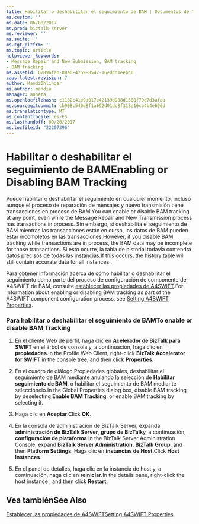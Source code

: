 ```yaml
---
title: Habilitar o deshabilitar el seguimiento de BAM | Documentos de Microsoft
ms.custom: ''
ms.date: 06/08/2017
ms.prod: biztalk-server
ms.reviewer: ''
ms.suite: ''
ms.tgt_pltfrm: ''
ms.topic: article
helpviewer_keywords:
- Message Repair and New Submission, BAM tracking
- BAM tracking
ms.assetid: 07896fab-88a0-4759-8547-16edcd1eebc0
caps.latest.revision: 7
author: MandiOhlinger
ms.author: mandia
manager: anneta
ms.openlocfilehash: c1132c41e9a017e42139d988d1588f79d7d3afaa
ms.sourcegitcommit: cb908c540d8f1a692d01dc8f313e16cb4b4e696d
ms.translationtype: MT
ms.contentlocale: es-ES
ms.lasthandoff: 09/20/2017
ms.locfileid: "22207396"
---
```

# <a name="enabling-or-disabling-bam-tracking"></a><span data-ttu-id="17c6d-102">Habilitar o deshabilitar el seguimiento de BAM</span><span class="sxs-lookup"><span data-stu-id="17c6d-102">Enabling or Disabling BAM Tracking</span></span>
<span data-ttu-id="17c6d-103">Puede habilitar o deshabilitar el seguimiento en cualquier momento, incluso aunque el proceso de reparación de mensajes y nuevo transmisión tiene transacciones en proceso de BAM.</span><span class="sxs-lookup"><span data-stu-id="17c6d-103">You can enable or disable BAM tracking at any point, even while the Message Repair and New Transmission process has transactions in process.</span></span> <span data-ttu-id="17c6d-104">Sin embargo, si deshabilita el seguimiento de BAM mientras las transacciones están en curso, los datos de BAM pueden estar incompletos en las transacciones.</span><span class="sxs-lookup"><span data-stu-id="17c6d-104">However, if you disable BAM tracking while transactions are in process, the BAM data may be incomplete for those transactions.</span></span> <span data-ttu-id="17c6d-105">Si esto ocurre, la tabla de historial todavía contendrá datos precisos de todas las instancias.</span><span class="sxs-lookup"><span data-stu-id="17c6d-105">If this occurs, the history table will still contain accurate data for all instances.</span></span>  
  
 <span data-ttu-id="17c6d-106">Para obtener información acerca de cómo habilitar o deshabilitar el seguimiento como parte del proceso de configuración de componente de A4SWIFT de BAM, consulte [establecer las propiedades de A4SWIFT](../../adapters-and-accelerators/accelerator-swift/setting-a4swift-properties.md).</span><span class="sxs-lookup"><span data-stu-id="17c6d-106">For information about enabling or disabling BAM tracking as part of the A4SWIFT component configuration process, see [Setting A4SWIFT Properties](../../adapters-and-accelerators/accelerator-swift/setting-a4swift-properties.md).</span></span>  
  
### <a name="to-enable-or-disable-bam-tracking"></a><span data-ttu-id="17c6d-107">Para habilitar o deshabilitar el seguimiento de BAM</span><span class="sxs-lookup"><span data-stu-id="17c6d-107">To enable or disable BAM Tracking</span></span>  
  
1.  <span data-ttu-id="17c6d-108">En el cliente Web de perfil, haga clic en **Acelerador de BizTalk para SWIFT** en el árbol de consola y, a continuación, haga clic en **propiedades**.</span><span class="sxs-lookup"><span data-stu-id="17c6d-108">In the Profile Web Client, right-click **BizTalk Accelerator for SWIFT** in the console tree, and then click **Properties**.</span></span>  
  
2.  <span data-ttu-id="17c6d-109">En el cuadro de diálogo Propiedades globales, deshabilitar el seguimiento de BAM mediante anulando la selección de **Habilitar seguimiento de BAM**, o habilitar el seguimiento de BAM mediante selecciónelo.</span><span class="sxs-lookup"><span data-stu-id="17c6d-109">In the Global Properties dialog box, disable BAM tracking by deselecting **Enable BAM Tracking**, or enable BAM tracking by selecting it.</span></span>  
  
3.  <span data-ttu-id="17c6d-110">Haga clic en **Aceptar**.</span><span class="sxs-lookup"><span data-stu-id="17c6d-110">Click **OK**.</span></span>  
  
4.  <span data-ttu-id="17c6d-111">En la consola de administración de BizTalk Server, expanda **administración de BizTalk Server**, **grupo de BizTalk**y, a continuación, **configuración de plataforma**.</span><span class="sxs-lookup"><span data-stu-id="17c6d-111">In the BizTalk Server Administration Console, expand **BizTalk Server Administration**, **BizTalk Group**, and then **Platform Settings**.</span></span> <span data-ttu-id="17c6d-112">Haga clic en **instancias de Host**.</span><span class="sxs-lookup"><span data-stu-id="17c6d-112">Click **Host Instances**.</span></span>  
  
5.  <span data-ttu-id="17c6d-113">En el panel de detalles, haga clic en la instancia de host y, a continuación, haga clic en **reiniciar**.</span><span class="sxs-lookup"><span data-stu-id="17c6d-113">In the details pane, right-click the host instance , and then click **Restart**.</span></span>  
  
## <a name="see-also"></a><span data-ttu-id="17c6d-114">Vea también</span><span class="sxs-lookup"><span data-stu-id="17c6d-114">See Also</span></span>  
 [<span data-ttu-id="17c6d-115">Establecer las propiedades de A4SWIFT</span><span class="sxs-lookup"><span data-stu-id="17c6d-115">Setting A4SWIFT Properties</span></span>](../../adapters-and-accelerators/accelerator-swift/setting-a4swift-properties.md)